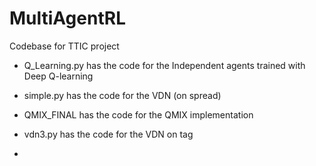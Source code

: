 # MultiAgentRL

Codebase for TTIC project
- Q_Learning.py has the code for the Independent agents trained with Deep Q-learning
- simple.py has the code for the VDN (on spread)
- QMIX_FINAL has the code for the QMIX implementation


- vdn3.py has the code for the VDN on tag
- 
